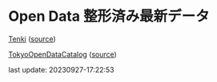 # Open Data 整形済み最新データ
[Tenki](data/20230927-17:22:51-regular.xml) \([source](https://www.data.jma.go.jp/developer/xml/feed/regular.xml)\)

[TokyoOpenDataCatalog](data/20230927-17:22:53-TokyoOpenDataCatalog) \([source](https://catalog.data.metro.tokyo.lg.jp/api/3/action/package_search?q=*:*&rows=50&start=0)\)

last update: 20230927-17:22:53